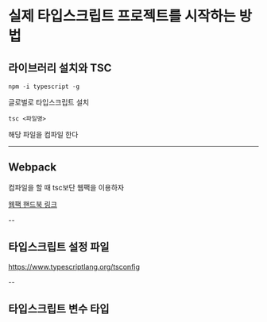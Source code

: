 # 실제 타입스크립트 프로젝트를 시작하는 방법

## 라이브러리 설치와 TSC

`npm -i typescript -g`

글로벌로 타입스크립트 설치

`tsc <파일명>`

해당 파일을 컴파일 한다

---

## Webpack

컴파일을 할 때 tsc보단 웹팩을 이용하자

[웹팩 핸드북 링크](https://joshua1988.github.io/webpack-guide/)

--

## 타입스크립트 설정 파일

https://www.typescriptlang.org/tsconfig

--

## 타입스크립트 변수 타입
